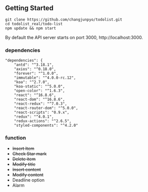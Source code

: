 ## Getting Started

```
git clone https://github.com/changjunpyo/todolist.git
cd todolist_real/todo-list
npm update && npm start
```

By default the API server starts on port 3000, http://localhost:3000.

### dependencies

```
"dependencies": {
    "antd": "^3.18.1",
    "axios": "^0.18.0",
    "forever": "^1.0.0",
    "immutable": "^4.0.0-rc.12",
    "koa": "^2.7.0",
    "koa-static": "^5.0.0",
    "open-color": "^1.6.3",
    "react": "^16.8.6",
    "react-dom": "^16.8.6",
    "react-redux": "^7.0.3",
    "react-router-dom": "^5.0.0",
    "react-scripts": "0.9.x",
    "redux": "^4.0.1",
    "redux-actions": "^2.6.5",
    "styled-components": "^4.2.0"
```
### function
- ~~Insert Item~~
- ~~Check Star mark~~
- ~~Delete item~~
- ~~Modify title~~
- ~~Insert content~~
- ~~Modify content~~
- Deadline option
- Alarm
